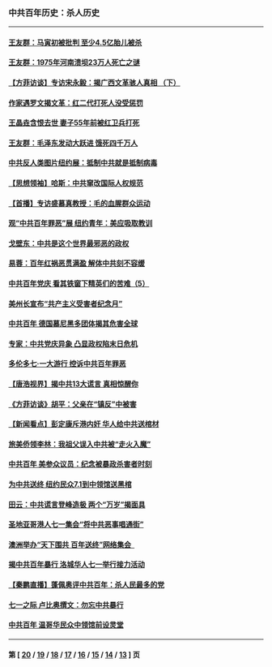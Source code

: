 ### 中共百年历史：杀人历史
---
#### [王友群：马寅初被批判 至少4.5亿胎儿被杀](../../pages/nf1176106/n13260313.md?10100430) 
#### [王友群：1975年河南溃坝23万人死亡之谜](../../pages/nf1176106/n13231576.md?10100430) 
#### [【方菲访谈】专访宋永毅：揭广西文革骇人真相 （下）](../../pages/nf1176106/n13209074.md?10100430) 
#### [作家遇罗文揭文革：红二代打死人没受惩罚](../../pages/nf1176106/n13205254.md?10100430) 
#### [王晶垚含恨去世 妻子55年前被红卫兵打死](../../pages/nf1176106/n13203590.md?10100430) 
#### [王友群：毛泽东发动大跃进 饿死四千万人](../../pages/nf1176106/n13177158.md?10100430) 
#### [中共反人类图片纽约展：抵制中共就是抵制病毒](../../pages/nf1176106/n13115371.md?10100430) 
#### [【思想领袖】哈斯：中共窜改国际人权规范](../../pages/nf1176106/n13053647.md?10100430) 
#### [【首播】专访盛慕真教授：毛的血腥群众运动](../../pages/nf1176106/n13091782.md?10100430) 
#### [观“中共百年罪恶”展 纽约青年：美应吸取教训](../../pages/nf1176106/n13085246.md?10100430) 
#### [戈壁东：中共是这个世界最邪恶的政权](../../pages/nf1176106/n13085641.md?10100430) 
#### [易蓉：百年红祸恶贯满盈 解体中共刻不容缓](../../pages/nf1176106/n13084455.md?10100430) 
#### [中共百年党庆 看其铁窗下精英们的苦难（5）](../../pages/nf1176106/n13076766.md?10100430) 
#### [美州长宣布“共产主义受害者纪念月”](../../pages/nf1176106/n13074024.md?10100430) 
#### [中共百年 德国慕尼黑多团体揭其危害全球](../../pages/nf1176106/n13068873.md?10100430) 
#### [专家：中共党庆异象 凸显政权陷末日危机](../../pages/nf1176106/n13067084.md?10100430) 
#### [多伦多七·一大游行 控诉中共百年罪恶](../../pages/nf1176106/n13062043.md?10100430) 
#### [【唐浩视界】揭中共13大谎言 真相惊醒你](../../pages/nf1176106/n13065208.md?10100430) 
#### [《方菲访谈》胡平：父亲在“镇反”中被害](../../pages/nf1176106/n13064114.md?10100430) 
#### [【新闻看点】彭定康斥港内奸 华人给中共送棺材](../../pages/nf1176106/n13064230.md?10100430) 
#### [旅美侨领李林：我祖父误入中共被“走火入魔”](../../pages/nf1176106/n13062777.md?10100430) 
#### [中共百年 美参众议员：纪念被暴政杀害者时刻](../../pages/nf1176106/n13063735.md?10100430) 
#### [为中共送终 纽约民众7.1到中领馆送黑棺](../../pages/nf1176106/n13062573.md?10100430) 
#### [田云：中共谎言登峰造极 两个“万岁”揭面具](../../pages/nf1176106/n13062013.md?10100430) 
#### [圣地亚哥港人七一集会“将中共恶事唱通街”](../../pages/nf1176106/n13062681.md?10100430) 
#### [澳洲举办“天下围共 百年送终”网络集会  ](../../pages/nf1176106/n13054366.md?10100430) 
#### [揭中共百年暴行 洛城华人七一举行接力活动](../../pages/nf1176106/n13061979.md?10100430) 
#### [【秦鹏直播】蓬佩奥评中共百年：杀人民最多的党](../../pages/nf1176106/n13061736.md?10100430) 
#### [七一之际 卢比奥撰文：勿忘中共暴行](../../pages/nf1176106/n13061044.md?10100430) 
#### [中共百年 温哥华民众中领馆前设灵堂](../../pages/nf1176106/n13061399.md?10100430) 

---
#### 第 [ [20](./20.md?10100430) / [19](./19.md?10100430) / [18](./18.md?10100430) / [17](./17.md?10100430) / [16](./16.md?10100430) / [15](./15.md?10100430) / [14](./14.md?10100430) / [13](./13.md?10100430) ] 页
